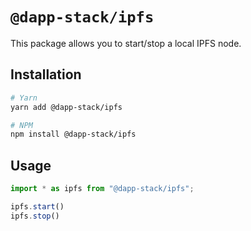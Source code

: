 # `@dapp-stack/ipfs`

This package allows you to start/stop a local IPFS node.

## Installation

```sh
# Yarn
yarn add @dapp-stack/ipfs

# NPM
npm install @dapp-stack/ipfs
```

## Usage

```js
import * as ipfs from "@dapp-stack/ipfs";

ipfs.start()
ipfs.stop()
```